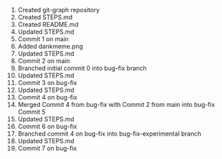 1. Created git-graph repository
2. Created STEPS.md
3. Created README.md
4. Updated STEPS.md
5. Commit 1 on main
6. Added dankmeme.png
7. Updated STEPS.md
8. Commit 2 on main
9. Branched initial commit 0 into bug-fix branch
10. Updated STEPS.md
11. Commit 3 on bug-fix
12. Updated STEPS.md
13. Commit 4 on bug-fix
14. Merged Commit 4 from bug-fix with Commit 2 from main into bug-fix Commit 5
15. Updated STEPS.md
16. Commit 6 on bug-fix
17. Branched commit 4 on bug-fix into bug-fix-experimental branch
18. Updated STEPS.md
19. Commit 7 on bug-fix